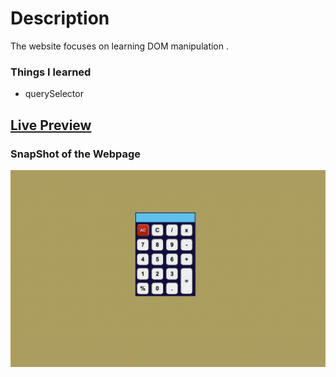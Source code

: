 # Description
The website focuses on learning DOM manipulation .

### Things I learned


- querySelector

## [Live Preview](https://calculators-basic-app.netlify.app/)

### SnapShot of the Webpage

![StreetStyle](./Image/Calculator.png)